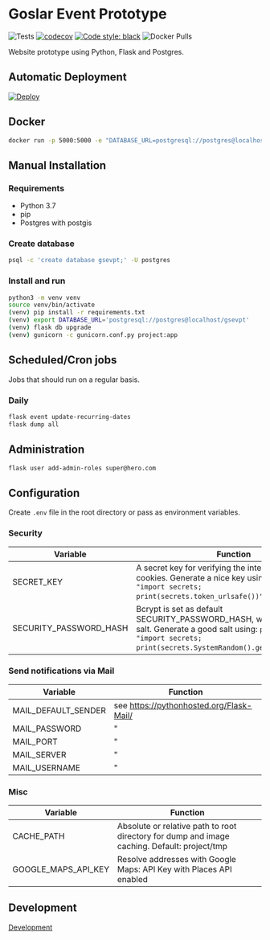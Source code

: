 # Goslar Event Prototype

 ![Tests](https://github.com/DanielGrams/gsevpt/workflows/Tests/badge.svg) [![codecov](https://codecov.io/gh/DanielGrams/gsevpt/branch/master/graph/badge.svg?token=66CLLWWV7Y)](https://codecov.io/gh/DanielGrams/gsevpt) [![Code style: black](https://img.shields.io/badge/code%20style-black-000000.svg)](https://github.com/psf/black) ![Docker Pulls](https://img.shields.io/docker/pulls/danielgrams/gsevpt)

Website prototype using Python, Flask and Postgres.

## Automatic Deployment

[![Deploy](https://www.herokucdn.com/deploy/button.svg)](https://heroku.com/deploy)

## Docker

```sh
docker run -p 5000:5000 -e "DATABASE_URL=postgresql://postgres@localhost/gsevpt" danielgrams/gsevpt:latest
```

## Manual Installation

### Requirements

- Python 3.7
- pip
- Postgres with postgis

### Create database

```sh
psql -c 'create database gsevpt;' -U postgres
```

### Install and run

```sh
python3 -m venv venv
source venv/bin/activate
(venv) pip install -r requirements.txt
(venv) export DATABASE_URL='postgresql://postgres@localhost/gsevpt'
(venv) flask db upgrade
(venv) gunicorn -c gunicorn.conf.py project:app
```

## Scheduled/Cron jobs

Jobs that should run on a regular basis.

### Daily

```sh
flask event update-recurring-dates
flask dump all
```

## Administration

```sh
flask user add-admin-roles super@hero.com
```

## Configuration

Create `.env` file in the root directory or pass as environment variables.

### Security

| Variable               | Function                                                                                                                                                                           |
| ---------------------- | ---------------------------------------------------------------------------------------------------------------------------------------------------------------------------------- |
| SECRET_KEY             | A secret key for verifying the integrity of signed cookies. Generate a nice key using `python3 -c "import secrets; print(secrets.token_urlsafe())"`.                               |
| SECURITY_PASSWORD_HASH | Bcrypt is set as default SECURITY_PASSWORD_HASH, which requires a salt. Generate a good salt using: `python3 -c "import secrets; print(secrets.SystemRandom().getrandbits(128))"`. |

### Send notifications via Mail

| Variable            | Function                                   |
| ------------------- | ------------------------------------------ |
| MAIL_DEFAULT_SENDER | see <https://pythonhosted.org/Flask-Mail/> |
| MAIL_PASSWORD       | "                                          |
| MAIL_PORT           | "                                          |
| MAIL_SERVER         | "                                          |
| MAIL_USERNAME       | "                                          |

### Misc

| Variable            | Function                                                                                     |
| ------------------- | -------------------------------------------------------------------------------------------- |
| CACHE_PATH          | Absolute or relative path to root directory for dump and image caching. Default: project/tmp |
| GOOGLE_MAPS_API_KEY | Resolve addresses with Google Maps: API Key with Places API enabled                          |

## Development

[Development](doc/development.md)
